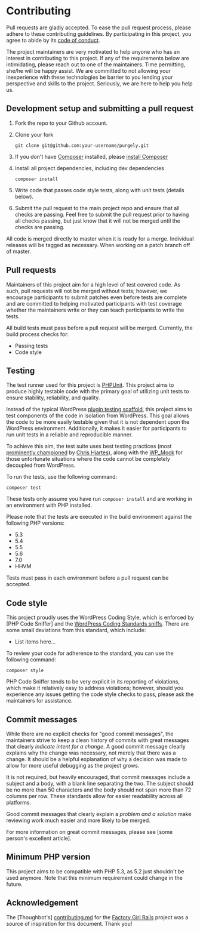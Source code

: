 # Contributing

Pull requests are gladly accepted. To ease the pull request process,
please adhere to these contributing guidelines. By participating in
this project, you agree to abide by its [code of conduct].

The project maintainers are very motivated to help anyone who has an
interest in contributing to this project. If any of the requirements
below are intimidating, please reach out to one of the maintainers.
Time permitting, she/he will be happy assist. We are committed to not
allowing your inexperience with these technologies be barrier to you
lending your perspective and skills to the project. Seriously, we are
here to help you help us.

## Development setup and submitting a pull request

1. Fork the repo to your Github account.
1. Clone your fork

    ```
    git clone git@github.com:your-username/purgely.git
    ```

1. If you don't have [Composer] installed, please [install Composer]
1. Install all project dependencies, including dev dependencies

    ```
    composer install
    ```

1. Write code that passes code style tests, along with unit tests
(details below).
1. Submit the pull request to the main project repo and ensure that all
checks are passing. Feel free to submit the pull request prior to
having all checks passing, but just know that it will not be merged
until the checks are passing.

All code is merged directly to master when it is ready for a merge.
Individual releases will be tagged as necessary. When working on a
patch branch off of master.

## Pull requests

Maintainers of this project aim for a high level of test covered code.
As such, pull requests will not be merged without tests; however, we
encourage participants to submit patches even before tests are
complete and are committed to helping motivated participants with test
coverage whether the maintainers write or they can teach participants
to write the tests.

All build tests must pass before a pull request will be merged.
Currently, the build process checks for:

* Passing tests
* Code style

## Testing

The test runner used for this project is [PHPUnit]. This project aims
to produce highly testable code with the primary goal of utilizing unit
tests to ensure stability, reliability, and quality.

Instead of the typical WordPress [plugin testing scaffold], this
project aims to test components of the code in isolation from
WordPress. This goal allows the code to be more easily testable given
that it is not dependent upon the WordPress environment. Additionally,
it makes it easier for participants to run unit tests in a reliable
and reproducible manner.

To achieve this aim, the test suite uses best testing practices (most
[prominently championed] by [Chris Hjartes]), along with the [WP_Mock]
for those unfortunate situations where the code cannot be completely
decoupled from WordPress.

To run the tests, use the following command:

```
composer test
```

These tests only assume you have run `composer install` and are working
in an environment with PHP installed.

Please note that the tests are executed in the build environment
against the following PHP versions:

* 5.3
* 5.4
* 5.5
* 5.6
* 7.0
* HHVM

Tests must pass in each environment before a pull request can be
accepted.

## Code style

This project proudly uses the WordPress Coding Style, which is enforced
by [PHP Code Sniffer] and the [WordPress Coding Standards sniffs].
There are some small deviations from this standard, which include:

* List items here...

To review your code for adherence to the standard, you can use the
following command:

```
composer style
```

PHP Code Sniffer tends to be very explicit in its reporting of
violations, which make it relatively easy to address violations;
however, should you experience any issues getting the code style checks
to pass, please ask the maintainers for assistance.

## Commit messages

While there are no explicit checks for "good commit messages", the
maintainers strive to keep a clean history of commits with great
messages that clearly *indicate intent for a change*. A good commit
message clearly explains why the change was necessary, not merely that
there was a change. It should be a helpful explanation of why a
decision was made to allow for more useful debugging as the project
grows.

It is not required, but heavily encouraged, that commit messages
include a subject and a body, with a blank line separating the two. The
subject should be no more than 50 characters and the body should not
span more than 72 columns per row. These standards allow for easier
readability across all platforms.

Good commit messages that clearly explain a *problem and a solution*
make reviewing work much easier and more likely to be merged.

For more information on great commit messages, please see [some
person's excellent article].

## Minimum PHP version

This project aims to be compatible with PHP 5.3, as 5.2 just shouldn't
be used anymore. Note that this minimum requirement could change in the
future.

## Acknowledgement

The [Thoughbot's] [contributing.md]  for the [Factory Girl Rails]
project was a source of inspiration for this document. Thank you!

[code of conduct]: https://github.com/CondeNast/purgely/blob/master/CONDUCT.md
[Composer]: https://getcomposer.org/
[install Composer]: https://getcomposer.org/doc/00-intro.md
[PHPUnit]: https://phpunit.de/
[plugin testing scaffold]: https://github.com/wp-cli/wp-cli/blob/v0.20.1/php/commands/scaffold.php#L584-L642
[prominently championed]: https://leanpub.com/grumpy-testing
[Chris Hjartes]: http://www.littlehart.net/atthekeyboard/
[WP_Mock]: https://github.com/10up/wp_mock
[WP CLI]: http://wp-cli.org/
[PHP_CodeSniffer]: https://github.com/squizlabs/PHP_CodeSniffer
[WordPress Coding Standards sniffs]: https://github.com/WordPress-Coding-Standards/WordPress-Coding-Standards
[Chris Beams' excellent article]: http://chris.beams.io/posts/git-commit/
[Thoughtbot's]: https://thoughtbot.com/
[Factory Girl Rails]: https://github.com/thoughtbot/factory_girl_rails
[contributing.md]: https://github.com/thoughtbot/factory_girl_rails/blob/master/CONTRIBUTING.md